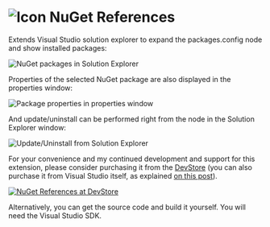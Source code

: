 ![Icon](https://raw.github.com/danielkzu/NuGetReferences/master/NuGetReferences/Resources/Extension.png) NuGet References
===============

Extends Visual Studio solution explorer to expand the packages.config node and show installed packages:

![NuGet packages in Solution Explorer](https://raw.github.com/danielkzu/NuGetReferences/master/Images/Nodes.png)

Properties of the selected NuGet package are also displayed in the properties window:

![Package properties in properties window](https://raw.github.com/danielkzu/NuGetReferences/master/Images/Properties.png)

And update/uninstall can be performed right from the node in the Solution Explorer window:

![Update/Uninstall from Solution Explorer](https://raw.github.com/danielkzu/NuGetReferences/master/Images/Menus.png)

For your convenience and my continued development and support for this extension, please consider purchasing it from the [DevStore](http://kzu.to/187bMy8 "NuGet References at DevStore") (you can also purchase it from Visual Studio itself, as explained [on this post](http://kzu.to/1aa2E8J)).

[![NuGet References at DevStore](https://raw.github.com/danielkzu/NuGetReferences/master/Images/DevStore.png "NuGet References at DevStore")](http://kzu.to/187bMy8 "NuGet References at DevStore")

Alternatively, you can get the source code and build it yourself. You will need the Visual Studio SDK.
